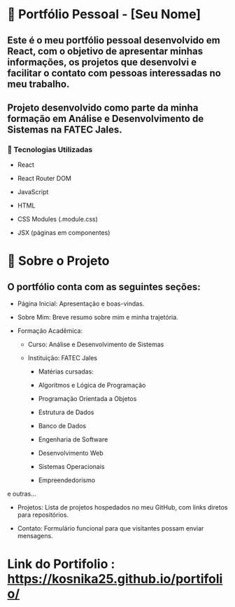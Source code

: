 # 💼 Portfólio Pessoal - [Seu Nome]

## Este é o meu portfólio pessoal desenvolvido em React, com o objetivo de apresentar minhas informações, os projetos que desenvolvi e facilitar o contato com pessoas interessadas no meu trabalho.

## Projeto desenvolvido como parte da minha formação em Análise e Desenvolvimento de Sistemas na FATEC Jales.

### 🚀 Tecnologias Utilizadas

* React

* React Router DOM

* JavaScript

* HTML

* CSS Modules (.module.css)

* JSX (páginas em componentes)

# 📄 Sobre o Projeto

## O portfólio conta com as seguintes seções:

* Página Inicial: Apresentação e boas-vindas.

* Sobre Mim: Breve resumo sobre mim e minha trajetória.

* Formação Acadêmica:

   * Curso: Análise e Desenvolvimento de Sistemas

   * Instituição: FATEC Jales

      * Matérias cursadas:

      * Algoritmos e Lógica de Programação

      * Programação Orientada a Objetos

      * Estrutura de Dados

      * Banco de Dados

      * Engenharia de Software

      * Desenvolvimento Web

      * Sistemas Operacionais

      * Empreendedorismo

e outras...

* Projetos: Lista de projetos hospedados no meu GitHub, com links diretos para repositórios.

* Contato: Formulário funcional para que visitantes possam enviar mensagens.

# Link do Portifolio : https://kosnika25.github.io/portifolio/
